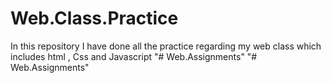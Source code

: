 # Web.Class.Practice
In this repository  I have done all the practice regarding my web class which includes html , Css and Javascript
"# Web.Assignments" 
"# Web.Assignments" 
